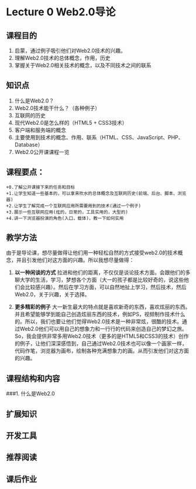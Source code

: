 Lecture 0 Web2.0导论
============
## 课程目的
1. 启蒙，通过例子吸引他们对Web2.0技术的兴趣。
2. 理解Web2.0技术的总体概念，作用，历史
3. 掌握关于Web2.0相关技术的概念，以及不同技术之间的联系

## 知识点
1. 什么是Web2.0？
2. Web2.0技术能干什么？（各种例子）
3. 互联网的历史
4. 现代Web2.0是怎么样的（HTML5 + CSS3技术）
5. 客户端和服务端的概念
6. 主要使用到技术的概念、作用、联系（HTML、CSS、JavaScript、PHP、Database）
7. Web2.0公开课课程一览

## 课程要点：
	+0.了解公开课接下来的任务和目标
	+1.让学生知道一些基本的，可以拿来吹水的总体概念及互联网历史(前端、后台、脚本、浏览器)
	+2.让学生了解完成一个互联网应用所需要用到的技术(通过一个例子)
	+3.展示一些互联网应用(炫的，日常的，工具实用的，大型的)
	+4.讲一下浏览器扮演的角色(入口，载体)，教一下如何实用


## 教学方法
由于是导论课，想尽量做得让他们用一种轻松自然的方式接受web2.0的技术概念，并且引发他们对这方面的兴趣。所以我想尽量做得：

1. **以一种闲谈的方式** 拉进和他们的距离，不仅仅是谈论技术方面。会跟他们的多聊大学的生活，学习，梦想各个方面（大一的孩子都是比较好奇的，说这些他们会比较感兴趣）。然后在学习方面，可以自然地扯上学习，然后技术，然后Web2.0，关于兴趣，关于选择。

2. **更多精彩的例子** 大一新生最大的特点就是喜欢新奇的东西，喜欢炫丽的东西。并且希望能够学到能自己创造炫丽东西的技术，例如PS，视频制作技术什么的。所以，我们也要让他们觉得Web2.0技术是一种非常炫，很酷的技术。通过Web2.0他们可以用自己的想象力和一行行的代码来创造自己的梦幻之旅。So，我会提供非常多用Web2.0技术（更多的是HTML5和CSS3的技术）创作的例子，让他们深深感悟到，自己通过Web2.0技术也可以像一个画家一样，代码作笔，浏览器为画布，绘制各种充满想象力的画。从而引发他们对这方面的兴趣。

## 课程结构和内容

###1.  什么是Web2.0


## 扩展知识

## 开发工具

## 推荐阅读

## 课后作业

